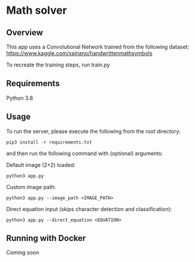 # Math solver

## Overview
This app uses a Convolutional Network trained from the following dataset:
https://www.kaggle.com/xainano/handwrittenmathsymbols

To recreate the training steps, run train.py

## Requirements
Python 3.8

## Usage
To run the server, please execute the following from the root directory:

```
pip3 install -r requirements.txt
```

and then run the following command with (optional) arguments:

Default image (2+2) loaded:
```
python3 app.py 
```

Custom image path:
```
python3 app.py --image_path <IMAGE_PATH>
```

Direct equation input (skips character detection and classification):
```
python3 app.py --direct_equation <EQUATION>
```

## Running with Docker

Coming soon